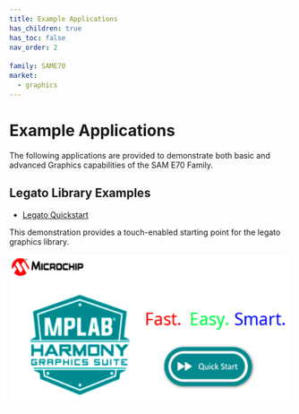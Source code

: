 ```yaml
---
title: Example Applications
has_children: true
has_toc: false
nav_order: 2

family: SAME70
market:
  - graphics
---
```


# Example Applications

The following applications are provided to demonstrate both basic and advanced Graphics capabilities of the SAM E70 Family.

## Legato Library Examples 

* [Legato Quickstart](./legato_quickstart/readme.md)

This demonstration provides a touch-enabled starting point for the legato graphics library.

![](./../docs/html/legato_quickstart.png)

